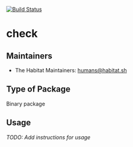 [![Build Status](https://dev.azure.com/chefcorp-partnerengineering/Chef%20Base%20Plans/_apis/build/status/chef-base-plans.check?branchName=master)](https://dev.azure.com/chefcorp-partnerengineering/Chef%20Base%20Plans/_build/latest?definitionId=146&branchName=master)

# check

## Maintainers

* The Habitat Maintainers: <humans@habitat.sh>

## Type of Package

Binary package

## Usage

*TODO: Add instructions for usage*
